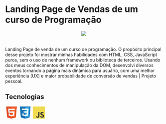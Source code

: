 # Landing Page de Vendas de um curso de Programação

<div align="center">
  <img src="https://raw.githubusercontent.com/gist/filiperv7/778e4f313ca4c13a0d7d4eead7656b06/raw/5ef315ef9e295c9816a8d23d47f85eaee0eb864e/godev.svg" width="600px"/>
</div> <br/>

Landing Page de venda de um curso de programação. O propósito principal desse projeto foi mostrar minhas habilidades com HTML, CSS, JavaScript puros, sem o uso de nenhum framework ou biblioteca de terceiros. Usando dos meus conhecimentos de manipulação da DOM, desenvolvi diversos eventos tornando a página mais dinâmica para usuário, com uma melhor experiência (UX) e maior probabilidade de conversão de vendas | Projeto pessoal.

## Tecnologias
<div>
<img src="https://raw.githubusercontent.com/devicons/devicon/master/icons/html5/html5-original.svg" width="40px"/>
<img src="https://raw.githubusercontent.com/devicons/devicon/master/icons/css3/css3-original.svg" width="40px"/>
<img src="https://raw.githubusercontent.com/devicons/devicon/master/icons/javascript/javascript-original.svg" width="40px"/>
</div>

